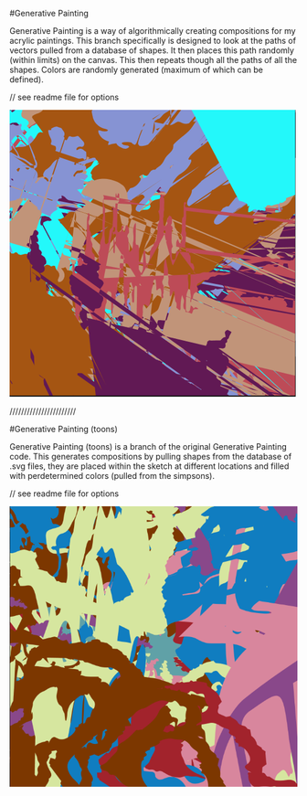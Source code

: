 #Generative Painting

Generative Painting is a way of algorithmically creating compositions for my acrylic paintings. This branch specifically is designed to look at the paths of vectors pulled from a database of shapes. It then places this path randomly (within limits) on the canvas. This then repeats though all the paths of all the shapes. Colors are randomly generated (maximum of which can be defined).

// see readme file for options

![alt text](https://github.com/badalmer/Generative-Painting/blob/main/SVG_Generative/example.PNG)

///////////////////////

#Generative Painting (toons)

Generative Painting (toons) is a branch of the original Generative Painting code. This generates compositions by pulling shapes from the database of .svg files, they are placed within the sketch at different locations and filled with perdetermined colors (pulled from the simpsons).

// see readme file for options

![alt text](https://github.com/badalmer/Generative-Painting/blob/main/SVG_GenerativeToons/example.PNG)
